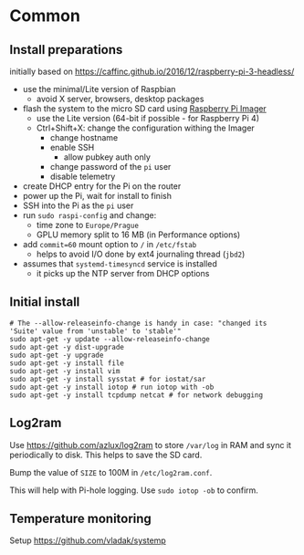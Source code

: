 # Common

## Install preparations

initially based on https://caffinc.github.io/2016/12/raspberry-pi-3-headless/

- use the minimal/Lite version of Raspbian
  - avoid X server, browsers, desktop packages
- flash the system to the micro SD card using [Raspberry Pi Imager](https://www.raspberrypi.com/software/)
  - use the Lite version (64-bit if possible - for Raspberry Pi 4)
  - Ctrl+Shift+X: change the configuration withing the Imager
    - change hostname
    - enable SSH
      - allow pubkey auth only
    - change password of the `pi` user
    - disable telemetry
- create DHCP entry for the Pi on the router
- power up the Pi, wait for install to finish
- SSH into the Pi as the `pi` user
- run `sudo raspi-config` and change:
  - time zone to `Europe/Prague`
  - GPLU memory split to 16 MB (in Performance options)
- add `commit=60` mount option to `/` in `/etc/fstab`
  - helps to avoid I/O done by ext4 journaling thread (`jbd2`)
- assumes that `systemd-timesyncd` service is installed
  - it picks up the NTP server from DHCP options

## Initial install

```
# The --allow-releaseinfo-change is handy in case: "changed its 'Suite' value from 'unstable' to 'stable'"
sudo apt-get -y update --allow-releaseinfo-change
sudo apt-get -y dist-upgrade
sudo apt-get -y upgrade
sudo apt-get -y install file
sudo apt-get -y install vim
sudo apt-get -y install sysstat # for iostat/sar
sudo apt-get -y install iotop # run iotop with -ob
sudo apt-get -y install tcpdump netcat # for network debugging
```

## Log2ram

Use https://github.com/azlux/log2ram to store `/var/log` in RAM and sync it periodically to disk.
This helps to save the SD card.

Bump the value of `SIZE` to 100M in `/etc/log2ram.conf`.

This will help with Pi-hole logging. Use `sudo iotop -ob` to confirm.

## Temperature monitoring

Setup https://github.com/vladak/systemp
